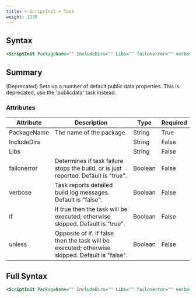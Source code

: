 ```yaml
---
title: < ScriptInit > Task
weight: 1230
---
```

## Syntax
```xml
<ScriptInit PackageName="" IncludeDirs="" Libs="" failonerror="" verbose="" if="" unless="" />
```
## Summary ##
(Deprecated) Sets up a number of default public data properties. This is deprecated, use the &#39;publicdata&#39; task instead.


### Attributes
| Attribute | Description | Type | Required |
| --------- | ----------- | ---- | -------- |
| PackageName | The name of the package | String | True |
| IncludeDirs |  | String | False |
| Libs |  | String | False |
| failonerror | Determines if task failure stops the build, or is just reported. Default is &quot;true&quot;. | Boolean | False |
| verbose | Task reports detailed build log messages.  Default is &quot;false&quot;. | Boolean | False |
| if | If true then the task will be executed; otherwise skipped. Default is &quot;true&quot;. | Boolean | False |
| unless | Opposite of if.  If false then the task will be executed; otherwise skipped. Default is &quot;false&quot;. | Boolean | False |

## Full Syntax
```xml
<ScriptInit PackageName="" IncludeDirs="" Libs="" failonerror="" verbose="" if="" unless="" />
```
